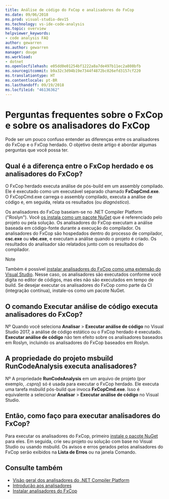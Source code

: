 ```yaml
---
title: Análise de código do FxCop e analisadores do FxCop
ms.date: 09/06/2018
ms.prod: visual-studio-dev15
ms.technology: vs-ide-code-analysis
ms.topic: overview
helpviewer_keywords:
- code analysis FAQ
author: gewarren
ms.author: gewarren
manager: douge
ms.workload:
- dotnet
ms.openlocfilehash: e05dd0e01254bf1222a8a7de497b11ec2a808bfb
ms.sourcegitcommit: b9a32c3d94b19e7344f4872bc026efd3157cf220
ms.translationtype: HT
ms.contentlocale: pt-BR
ms.lasthandoff: 09/19/2018
ms.locfileid: "46136362"
---
```

# <a name="frequently-asked-questions-about-fxcop-and-fxcop-analyzers"></a>Perguntas frequentes sobre o FxCop e sobre os analisadores do FxCop

Pode ser um pouco confuso entender as diferenças entre os analisadores do FxCop e o FxCop herdado. O objetivo deste artigo é abordar algumas perguntas que você possa ter.

## <a name="whats-the-difference-between-legacy-fxcop-and-fxcop-analyzers"></a>Qual é a diferença entre o FxCop herdado e os analisadores do FxCop?

O FxCop herdado executa análise de pós-build em um assembly compilado. Ele é executado como um executável separado chamado **FxCopCmd.exe**. O FxCopCmd.exe carrega o assembly compilado, executa a análise de código e, em seguida, relata os resultados (ou *diagnóstico*).

Os analisadores do FxCop baseiam-se no .NET Compiler Platform ("Roslyn"). Você [os instala como um pacote NuGet](install-fxcop-analyzers.md#to-install-fxcop-analyzers-as-a-nuget-package) que é referenciado pelo projeto ou pela solução. Os analisadores do FxCop executam a análise baseada em código-fonte durante a execução do compilador. Os analisadores do FxCop são hospedados dentro do processo de compilador, **csc.exe** ou **vbc.exe**, e executam a análise quando o projeto é criado. Os resultados do analisador são relatados junto com os resultados do compilador.

> [!NOTE]
> Também é possível [instalar analisadores do FxCop como uma extensão do Visual Studio](install-fxcop-analyzers.md#to-install-fxcop-analyzers-as-a-vsix). Nesse caso, os analisadores são executados conforme você digita no editor de códigos, mas eles não são executados em tempo de build. Se desejar executar os analisadores do FxCop como parte da CI (integração contínua), instale-os como um pacote NuGet.

## <a name="does-the-run-code-analysis-command-run-fxcop-analyzers"></a>O comando Executar análise de código executa analisadores do FxCop?

Nº Quando você seleciona **Analisar** > **Executar análise de código** no Visual Studio 2017, a análise de código estático ou o FxCop herdado é executado. **Executar análise de código** não tem efeito sobre os analisadores baseados em Roslyn, incluindo os analisadores do FxCop baseados em Roslyn.

## <a name="does-the-runcodeanalysis-msbuild-project-property-run-analyzers"></a>A propriedade do projeto msbuild RunCodeAnalysis executa analisadores?

Nº A propriedade **RunCodeAnalysis** em um arquivo de projeto (por exemplo, *.csproj*) só é usada para executar o FxCop herdado. Ele executa uma tarefa msbuild pós-build que invoca **FxCopCmd.exe**. Isso é equivalente a selecionar **Analisar** > **Executar análise de código** no Visual Studio.

## <a name="so-how-do-i-run-fxcop-analyzers-then"></a>Então, como faço para executar analisadores do FxCop?

Para executar os analisadores do FxCop, primeiro [instale o pacote NuGet](install-fxcop-analyzers.md) para eles. Em seguida, crie seu projeto ou solução com base no Visual Studio ou usando msbuild. Os avisos e erros gerados pelos analisadores do FxCop serão exibidos na **Lista de Erros** ou na janela Comando.

## <a name="see-also"></a>Consulte também

- [Visão geral dos analisadores do .NET Compiler Platform](roslyn-analyzers-overview.md)
- [Introdução aos analisadores](fxcop-analyzers.yml)
- [Instalar analisadores do FxCop](install-fxcop-analyzers.md)
